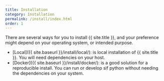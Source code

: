 ```yaml
---
title: Installation
category: Installation
permalink: /install/index.html
order: 1
---
```


There are several ways for you to install {{ site.title }}, and your preference might
depend on your operating system, or intended purpose.

 - [Local]({{ site.baseurl }}/install/local/): is local installation of {{ site.title }}. You will need dependencies on your host.
 - [Docker]({{ site.baseurl }}/install/docker/): is a good solution for a reproducible install. You can run or develop sif python without needing the dependencies on your system.


